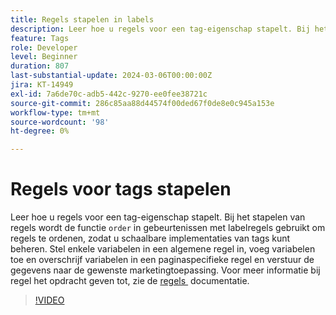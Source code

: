 ```yaml
---
title: Regels stapelen in labels
description: Leer hoe u regels voor een tag-eigenschap stapelt. Bij het stapelen van regels wordt de bestelfunctie in gebeurtenissen met labelregels gebruikt om regels te ordenen, zodat u schaalbare implementaties van tags kunt beheren.
feature: Tags
role: Developer
level: Beginner
duration: 807
last-substantial-update: 2024-03-06T00:00:00Z
jira: KT-14949
exl-id: 7a6de70c-adb5-442c-9270-ee0fee38721c
source-git-commit: 286c85aa88d44574f00ded67f0de8e0c945a153e
workflow-type: tm+mt
source-wordcount: '98'
ht-degree: 0%

---
```


# Regels voor tags stapelen

Leer hoe u regels voor een tag-eigenschap stapelt. Bij het stapelen van regels wordt de functie `order` in gebeurtenissen met labelregels gebruikt om regels te ordenen, zodat u schaalbare implementaties van tags kunt beheren. Stel enkele variabelen in een algemene regel in, voeg variabelen toe en overschrijf variabelen in een paginaspecifieke regel en verstuur de gegevens naar de gewenste marketingtoepassing. Voor meer informatie bij regel het opdracht geven tot, zie de [&#x200B; regels &#x200B;](https://experienceleague.adobe.com/docs/experience-platform/tags/ui/rules.html?lang=nl-NL#rule-ordering) documentatie.

>[!VIDEO](https://video.tv.adobe.com/v/3454033/?learn=on&enablevpops&captions=dut)
